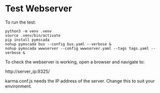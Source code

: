# Test Webserver

To run the test:
```
python3 -m venv .venv
source .venv/bin/activate
pip install pymscada
nohup pymscada bus --config bus.yaml --verbose &
nohup pymscada wwwserver --config wwwserver.yaml --tags tags.yaml --verbose &
```

To check the webserver is working, open a browser and navigate to:

http://server_ip:9325/

karma.conf.js needs the IP address of the server. Change this
to suit your environment.
